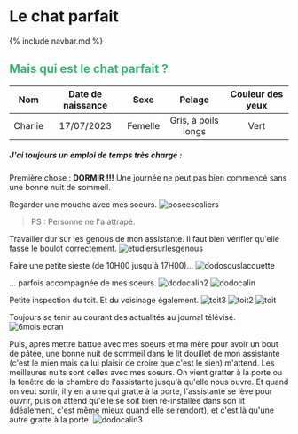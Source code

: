 # Le chat parfait

{% include navbar.md %}

<h2>
  <span style="color:MediumSeaGreen">Mais qui est le chat parfait ?</span>
</h2>

| Nom      | Date de naissance | Sexe | Pelage | Couleur des yeux |
|:-----:| :-----:| :-----: | :------: | :-----: |
| Charlie | 17/07/2023 | Femelle | Gris, à poils longs | Vert |

##### J'ai toujours un emploi de temps très chargé :
Première chose : **DORMIR !!!**
Une journée ne peut pas bien commencé sans une bonne nuit de sommeil. 



Regarder une mouche avec mes soeurs.
![poseescaliers](https://github.com/user-attachments/assets/e07d9c28-e431-41a6-b3c2-fd1eb9f380b7)
> PS : Personne ne l'a attrapé.

Travailler dur sur les genous de mon assistante. Il faut bien vérifier qu'elle fasse le boulot correctement.
![etudiersurlesgenous](https://github.com/user-attachments/assets/552b4b1b-406f-4736-84bb-f9dddcc5a997)

Faire une petite sieste (de 10H00 jusqu'à 17H00)...
![dodosouslacouette](https://github.com/user-attachments/assets/e2d1de4a-2fbf-43e0-a347-e59d789c10df)

... parfois accompagnée de mes soeurs.
![dodocalin2](https://github.com/user-attachments/assets/8c592552-697b-44ff-b183-73706af83502)
![dodocalin](https://github.com/user-attachments/assets/5cdd3a86-f5e7-4e97-9c58-92f3bf6cda26)

Petite inspection du toit. Et du voisinage également.
![toit3](https://github.com/user-attachments/assets/24cca6ba-0d63-4762-ae4d-c2aee3cd0c87)
![toit2](https://github.com/user-attachments/assets/cfc54e6b-2790-47db-b0c9-6412078b9387)
![toit](https://github.com/user-attachments/assets/71d5ecdd-2847-499f-a386-5fc5ac58b162)

Toujours se tenir au courant des actualités au journal télévisé.
![6mois ecran](https://github.com/user-attachments/assets/c5e59d26-6f72-4803-b08a-aa41e7c0787c)

Puis, après mettre battue avec mes soeurs et ma mère pour avoir un bout de pâtée, une bonne nuit de sommeil dans le lit douillet de mon assistante (c'est le mien mais ça lui plaisir de croire que c'est le sien) m'attend.
Les meilleures nuits sont celles avec mes soeurs. On vient gratter à la porte ou la fenêtre de la chambre de l'assistante jusqu'à qu'elle nous ouvre. Et quand on veut sortir, il y en a une qui gratte à la porte, l'assistante se lève pour ouvrir, puis on attend qu'elle se soit bien ré-installée dans son lit (idéalement, c'est même mieux quand elle se rendort), et c'est là qu'une autre gratte à la porte.
![dodocalin3](https://github.com/user-attachments/assets/e9d43092-58e7-47f0-8374-793d7807a883)
